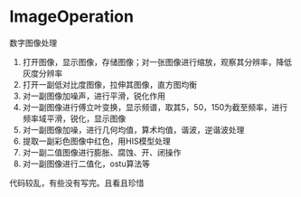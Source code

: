 # ImageOperation
数字图像处理
1.	打开图像，显示图像，存储图像；对一张图像进行缩放，观察其分辨率，降低灰度分辨率
2.	打开一副低对比度图像，拉伸其图像，直方图均衡
3.	对一副图像加噪声，进行平滑，锐化作用
4.	对一副图像进行傅立叶变换，显示频谱，取其5，50，150为截至频率，进行频率域平滑，锐化，显示图像
5.	对一副图像加噪，进行几何均值，算术均值，谐波，逆谐波处理
6.	提取一副彩色图像中红色，用HIS模型处理
7.	对一副二值图像进行膨胀、腐蚀、开、闭操作
8.	对一副图像进行二值化，ostu算法等

代码较乱，有些没有写完。且看且珍惜
